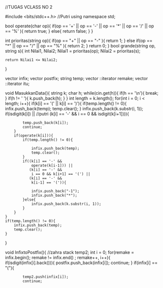 //TUGAS VCLASS NO 2

#include <bits/stdc++.h> //Putri
using namespace std;

bool operate(char op){
    if(op == '+' || op == '-' || op == '*' || op == '/' || op == '%'   ){
        return true;
    }
    else{
        return false;
    }
}

int prioritas(string op){
    if(op == "+" || op == "-"   ){
        return 1;
    }
    else if(op == "*" || op == "/" ||  op == "%"   ){
        return 2;
    }
    return 0;
} 
bool grande(string op, string s){ 
    int Nilai1, Nilai2;
    Nilai1 = prioritas(op); Nilai2 = prioritas(s);
    
    return Nilai1 <= Nilai2;
}

vector <string> infix; vector <string> postfix; string temp; vector <string>::iterator remake; vector <string>::iterator itu;

void MasukkanData(){
    string k;
    char h;
    while(cin.get(h)){
        if(h == '\n'){
            break;
        }
        if(h != ' '){
            k.push_back(h);
        }
    }
    int length = k.length(); 
    for(int i = 0; i < length; i++){
        if(k[i] == '(' ||
           k[i] == ')'){
            if(temp.length() != 0){
                infix.push_back(temp);
                temp.clear();
            }
            infix.push_back(k.substr(i, 1)); 
            if(isdigit(k[i]) || //putri
           (k[i] == '-' &&
            i == 0 &&
            isdigit(k[i+1]))){
            
            temp.push_back(k[i]);
            continue;
        }
        if(operate(k[i])){ 
            if(temp.length() != 0){
                
                infix.push_back(temp);
                temp.clear();
            }
            if((k[i] == '-' &&
                operate(k[i-1])) ||
               (k[i] == '-' &&
                i == 0 && k[i+1] == '(') ||
               (k[i] == '-' &&
                k[i-1] == '(')){
                
                infix.push_back("-1");
                infix.push_back("*");
            }else{
                infix.push_back(k.substr(i, 1));
            }
        }
    } 
    if(temp.length() != 0){
        infix.push_back(temp);
        temp.clear();
    }
} 
                              
void InfixtoPostfix(){ //zahra
    stack <string> temp2;
    int i = 0;
    for(remake = infix.begin(); remake != infix.end() ; remake++, i++){
        if(isdigit(infix[i].back())){
            postfix.push_back(infix[i]);
            continue;
        }
        if(infix[i] == "("){
            
            temp2.push(infix[i]);
            continue;
